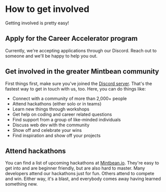 # How to get involved

Getting involved is pretty easy!

## Apply for the Career Accelerator program

Currently, we're accepting applications through our Discord. Reach out to someone and we'll be happy to help you out.

## Get involved in the greater Mintbean community

First things first, make sure you've joined the [Discord server](https://discord.com/invite/j7CjBAz). That's the fastest way to get in touch with us, too. Here, you can do things like:

- Connect with a community of more than 2,000+ people
- Attend hackathons (either solo or in teams)
- Learn new things through workshops
- Get help on coding and career related questions
- Find support from a group of like-minded individuals
- Discuss web dev with the community
- Show off and celebrate your wins
- Find inspiration and show off your projects

## Attend hackathons

You can find a list of upcoming hackathons at [Mintbean.io](https://mintbean.io). They're easy to get into and are beginner friendly, but are also hard to master. Many developers attend our hackathons just for fun. Others attend to compete and win. Either way, it's a blast, and everybody comes away having learned something new.
